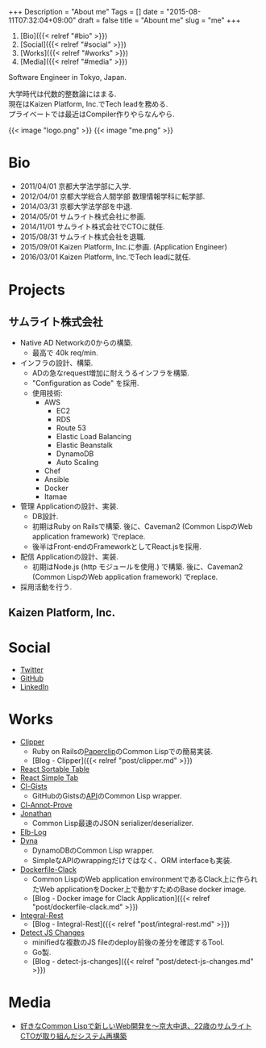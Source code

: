 +++
Description = "About me"
Tags = []
date = "2015-08-11T07:32:04+09:00"
draft = false
title = "Abount me"
slug = "me"
+++

1. [Bio]({{< relref "#bio" >}})
2. [Social]({{< relref "#social" >}})
3. [Works]({{< relref "#works" >}})
4. [Media]({{< relref "#media" >}})

Software Engineer in Tokyo, Japan.

大学時代は代数的整数論にはまる.  
現在はKaizen Platform, Inc.でTech leadを務める.  
プライベートでは最近はCompiler作りやらなんやら.

<span class="author-avatar">
  {{< image "logo.png" >}}
</div>
<span class="author-avatar">
  {{< image "me.png" >}}
</div>

# Bio

- 2011/04/01 京都大学法学部に入学.
- 2012/04/01 京都大学総合人間学部 数理情報学科に転学部.
- 2014/03/31 京都大学法学部を中退.
- 2014/05/01 サムライト株式会社に参画.
- 2014/11/01 サムライト株式会社でCTOに就任.
- 2015/08/31 サムライト株式会社を退職.
- 2015/09/01 Kaizen Platform, Inc.に参画. (Application Engineer)
- 2016/03/01 Kaizen Platform, Inc.でTech leadに就任.

# Projects

## サムライト株式会社

- Native AD Networkの0からの構築.
  - 最高で 40k req/min.
- インフラの設計、構築.
  - ADの急なrequest増加に耐えうるインフラを構築.
  - "Configuration as Code" を採用.
  - 使用技術:
    - AWS
      - EC2
      - RDS
      - Route 53
      - Elastic Load Balancing
      - Elastic Beanstalk
      - DynamoDB
      - Auto Scaling
    - Chef
    - Ansible
    - Docker
    - Itamae
- 管理 Applicationの設計、実装.
  - DB設計.
  - 初期はRuby on Railsで構築. 後に、Caveman2 (Common LispのWeb application framework) でreplace.
  - 後半はFront-endのFrameworkとしてReact.jsを採用.
- 配信 Applicationの設計、実装.
  - 初期はNode.js (http モジュールを使用.) で構築. 後に、Caveman2 (Common LispのWeb application framework) でreplace.
- 採用活動を行う.

## Kaizen Platform, Inc.


# Social

- [Twitter](https://twitter.com/Rudolph_Miller)
- [GitHub](https://github.com/Rudolph-Miller)
- [LinkedIn](https://www.linkedin.com/in/tomoya-kawanishi-1ab963b7)


# Works

- [Clipper](https://github.com/Rudolph-Miller/clipper)
  - Ruby on Railsの[Paperclip](https://github.com/thoughtbot/paperclip)のCommon Lispでの簡易実装.
  - [Blog - Clipper]({{< relref "post/clipper.md" >}})
- [React Sortable Table](https://github.com/Rudolph-Miller/react-sortable-table)
- [React Simple Tab](https://github.com/Rudolph-Miller/react-simple-tab)
- [Cl-Gists](https://github.com/Rudolph-Miller/cl-gists)
  - GitHubのGistsの[API](https://developer.github.com/v3/gists/)のCommon Lisp wrapper.
- [Cl-Annot-Prove](https://github.com/Rudolph-Miller/cl-annot-prove)
- [Jonathan](https://github.com/Rudolph-Miller/jonathan)
  - Common Lisp最速のJSON serializer/deserializer.
- [Elb-Log](https://github.com/Rudolph-Miller/elb-log)
- [Dyna](https://github.com/Rudolph-Miller/dyna)
  - DynamoDBのCommon Lisp wrapper.
  - SimpleなAPIのwrappingだけではなく、ORM interfaceも実装.
- [Dockerfile-Clack](https://github.com/Rudolph-Miller/dockerfile-clack)
  - Common LispのWeb application environmentであるClack上に作られたWeb applicationをDocker上で動かすためのBase docker image.
  - [Blog - Docker image for Clack Application]({{< relref "post/dockerfile-clack.md" >}})
- [Integral-Rest](https://github.com/Rudolph-Miller/integral-rest)
  - [Blog - Integral-Rest]({{< relref "post/integral-rest.md" >}})
- [Detect JS Changes](https://github.com/Rudolph-Miller/detect-js-changes)
  - minifiedな複数のJS fileのdeploy前後の差分を確認するTool.
  - Go製.
  - [Blog - detect-js-changes]({{< relref "post/detect-js-changes.md" >}})

# Media

- [好きなCommon Lispで新しいWeb開発を～京大中退、22歳のサムライトCTOが取り組んだシステム再構築](http://type.jp/et/log/article/somewrite_cto)
